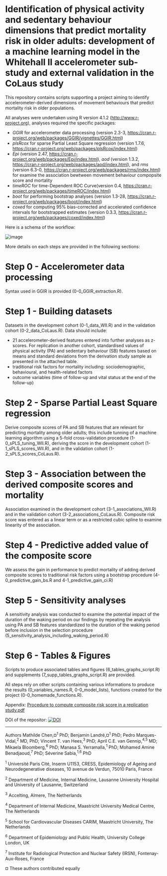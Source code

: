 # Identification of physical activity and sedentary behaviour dimensions that predict mortality risk in older adults: development of a machine learning model in the Whitehall II accelerometer sub-study and external validation in the CoLaus study

This repository contains scripts supporting a project aiming to identify accelerometer-derived dimensions of movement behaviours that predict mortality risk in older populations. 

All analyses were undertaken using R version 4.1.2 (http://www.r-project.org), analyses required the specific packages: 
- *GGIR* for accelerometer data processing (version 2.3-3, https://cran.r-project.org/web/packages/GGIR/vignettes/GGIR.html)
- *plsRcox* for sparse Partial Least Square regression (version 1.7.6, https://cran.r-project.org/web/packages/plsRcox/index.html)
- *Epi* (version 2.47, https://cran.r-project.org/web/packages/Epi/index.html), *aod* (version 1.3.2, https://cran.r-project.org/web/packages/aod/index.html), and *rms* (version 6.3-0, https://cran.r-project.org/web/packages/rms/index.html) for examine the association bewtween movement behaviour compopsite score and mortality
- *timeROC* for time-Dependent ROC Curve(version 0.4, https://cran.r-project.org/web/packages/timeROC/index.html)
- *boot* for performing bootstrap analyses (version 1.3-28, https://cran.r-project.org/web/packages/boot/index.html) 
- *coxed* for computing 95% bias-corrected and accelerated confidence intervals for bootstrapped estimates (version 0.3.3, https://cran.r-project.org/web/packages/coxed/index.html)

Here is a schema of the workflow: 

![image](https://user-images.githubusercontent.com/42891458/207081115-2d6d7f18-9f1e-426c-b652-44173fa017e5.png)

More details on each steps are provided in the following sections:

# Step 0 - Accelerometer data processing 
Syntax used in GGIR is provided (0-0_GGIR_extraction.R).

# Step 1 - Building datasets
Datasets in the development cohort (0-1_data_WII.R) and in the validation cohort (0-2_data_CoLaus.R). Data should include: 
- 21 accelerometer-derived features entered into further analyses as z-scores. For replication in another cohort, standardised values of physical activity (PA) and sedentary behaviour (SB) features based on means and standard deviations from the derivation study sample as presented in the attached table.
- traditional risk factors for mortality including: sociodemographic, behavioural, and health-related factors 
- outcome variables (time of follow-up and vital status at the end of the follow-up)

# Step 2 - Sparse Partial Least Square regression  
Derive composite scores of PA and SB features that are relevant for predicting mortality among older adults; this include tunning of a machine learning algorithm using a 5-fold cross-validation procedure (1-0_sPLS_tuning_WII.R), deriving the score in the development cohort (1-1_sPLS_scores_WII.R), and in the validation cohort (1-2_sPLS_scores_CoLaus.R).

# Step 3 - Association between the derived composite scores and mortality 
Association examined in the development cohort (3-1_associations_WII.R) and in the validation cohort (3-2_associations_CoLaus.R). Composite risk score was entered as a linear term or as a restricted cubic spline to examine linearity of the association. 

# Step 4 - Predictive added value of the composite score 
We assess the gain in performance to predict mortality of adding derived composite scores to traditional risk factors using a bootstrap procedure (4-0_predictive_gain_bs.R and 4-1_predictive_gain_ci.R)

# Step 5 - Sensitivity analyses
A sensitivity analysis was conducted to examine the potential impact of the duration of the waking period on our findings by repeating the analysis using PA and SB features standardized to the duration of the waking period before inclusion in the selection procedure (5_sensitivity_analysis_including_waking_period.R)

# Step 6 - Tables & Figures 
Scripts to produce associated tables and figures (6_tables_graphs_script.R) and supplements (7_supp_tables_graphs_script.R) are provided. 

All steps rely on other scripts containing various informations to produce the results (0_variables_names.R, 0-0_model_lists), functions created for the project (0-0_homemade_functions.R).

Appendix: 
[Procedure to compute composite risk score in a replication study.pdf](https://github.com/MathildeChen/PA-SB-dimensions-mortality-Whitehall/files/10209407/Procedure.to.compute.composite.risk.score.in.a.replication.study.pdf)

DOI of the repositor: [![DOI](https://zenodo.org/badge/531462028.svg)](https://zenodo.org/badge/latestdoi/531462028)
_________________________________________________
Authors
Mathilde Chen,¤<sup>1</sup> PhD; Benjamin Landré,¤<sup>1</sup> PhD; Pedro Marques-Vidal,<sup>2</sup> MD, PhD; Vincent T. van Hees,<sup>3</sup> PhD; April C.E. van Gennip,<sup>4,5</sup> MD; Mikaela Bloomberg,<sup>6</sup> PhD; Manasa S. Yerramalla,<sup>1</sup> PhD; Mohamed Amine Benadjaoud,<sup>7</sup> PhD; Séverine Sabia,<sup>1,6</sup> PhD

<sup>1</sup> Université Paris Cité, Inserm U1153, CRESS, Epidemiology of Ageing and Neurodegenerative diseases, 10 avenue de Verdun, 75010 Paris, France

<sup>2</sup> Department of Medicine, Internal Medicine, Lausanne University Hospital and University of Lausanne, Switzerland

<sup>3</sup> Accelting, Almere, The Netherlands

<sup>4</sup> Department of Internal Medicine, Maastricht University Medical Centre, The Netherlands

<sup>5</sup> School for Cardiovascular Diseases CARIM, Maastricht University, The Netherlands

<sup>6</sup> Department of Epidemiology and Public Health, University College London, UK

<sup>7</sup> Institute for Radiological Protection and Nuclear Safety (IRSN), Fontenay-Aux-Roses, France

¤ These authors contributed equally


